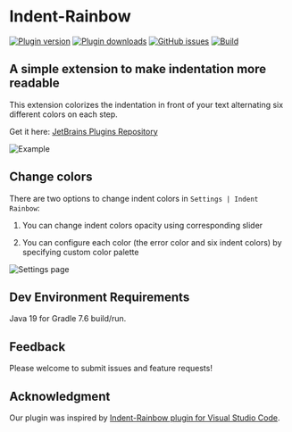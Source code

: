 # Indent-Rainbow

[![Plugin version](https://img.shields.io/jetbrains/plugin/v/13308-indent-rainbow.svg)](https://plugins.jetbrains.com/plugin/13308-indent-rainbow)
[![Plugin downloads](https://img.shields.io/jetbrains/plugin/d/13308-indent-rainbow.svg)](https://plugins.jetbrains.com/plugin/13308-indent-rainbow)
[![GitHub issues](https://img.shields.io/github/issues/dima74/intellij-indent-rainbow)](https://github.com/dima74/intellij-indent-rainbow/issues)
[![Build](https://github.com/dima74/intellij-indent-rainbow/actions/workflows/build.yml/badge.svg)](https://github.com/dima74/intellij-indent-rainbow/actions/workflows/build.yml)

## A simple extension to make indentation more readable

This extension colorizes the indentation in front of your text alternating six different colors on each step.

Get it here: [JetBrains Plugins Repository](https://plugins.jetbrains.com/plugin/13308-indent-rainbow)

![Example](https://raw.githubusercontent.com/dima74/intellij-indent-rainbow/master/assets/example_16_10.png)

## Change colors
There are two options to change indent colors in `Settings | Indent Rainbow`:

1. You can change indent colors opacity using corresponding slider

2. You can configure each color (the error color and six indent colors) by specifying custom color palette

![Settings page](https://raw.githubusercontent.com/dima74/intellij-indent-rainbow/master/assets/settings.png)

## Dev Environment Requirements
Java 19 for Gradle 7.6 build/run.

## Feedback
Please welcome to submit issues and feature requests!

## Acknowledgment
Our plugin was inspired by [Indent-Rainbow plugin for Visual Studio Code](https://github.com/oderwat/vscode-indent-rainbow).

